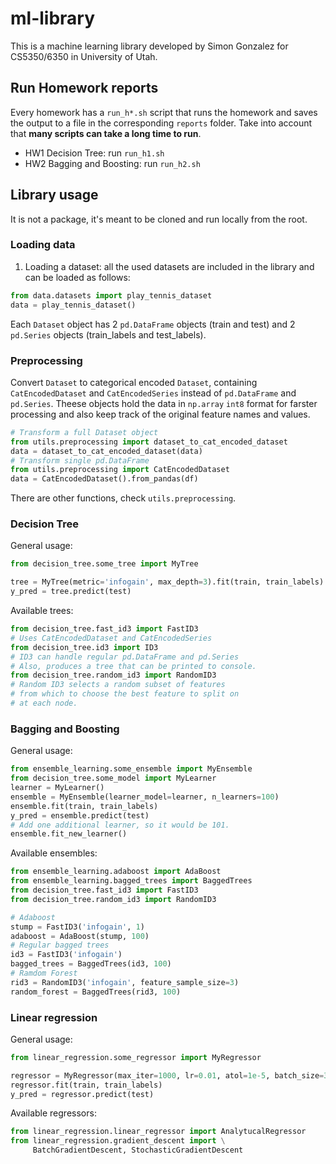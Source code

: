 # ml-library
This is a machine learning library developed by Simon Gonzalez for CS5350/6350 in University of Utah.

## Run Homework reports

Every homework has a `run_h*.sh` script that runs the homework and saves the output to a file in the corresponding `reports` folder. Take into account that **many scripts can take a long time to run**.

- HW1 Decision Tree: run `run_h1.sh`
- HW2 Bagging and Boosting: run `run_h2.sh`

## Library usage

It is not a package, it's meant to be cloned and run locally from the root.

### Loading data

1. Loading a dataset: all the used datasets are included in the library and can be loaded as follows:
```python
from data.datasets import play_tennis_dataset
data = play_tennis_dataset()
```
Each `Dataset` object has 2 `pd.DataFrame` objects (train and test) and 2 `pd.Series` objects (train_labels and test_labels).

### Preprocessing

Convert `Dataset` to categorical encoded `Dataset`, containing `CatEncodedDataset` and `CatEncodedSeries` instead of `pd.DataFrame` and `pd.Series`. Theese objects hold the data in `np.array` `int8` format for farster processing and also keep track of the original feature names and values.

```python
# Transform a full Dataset object
from utils.preprocessing import dataset_to_cat_encoded_dataset
data = dataset_to_cat_encoded_dataset(data)
# Transform single pd.DataFrame
from utils.preprocessing import CatEncodedDataset
data = CatEncodedDataset().from_pandas(df)
```
There are other functions, check `utils.preprocessing`.
### Decision Tree

General usage:

```python
from decision_tree.some_tree import MyTree

tree = MyTree(metric='infogain', max_depth=3).fit(train, train_labels)
y_pred = tree.predict(test)
```

Available trees:

```python
from decision_tree.fast_id3 import FastID3
# Uses CatEncodedDataset and CatEncodedSeries
from decision_tree.id3 import ID3
# ID3 can handle regular pd.DataFrame and pd.Series
# Also, produces a tree that can be printed to console.
from decision_tree.random_id3 import RandomID3
# Random ID3 selects a random subset of features
# from which to choose the best feature to split on
# at each node.
```

### Bagging and Boosting

General usage:

```python
from ensemble_learning.some_ensemble import MyEnsemble
from decision_tree.some_model import MyLearner
learner = MyLearner()
ensemble = MyEnsemble(learner_model=learner, n_learners=100)
ensemble.fit(train, train_labels)
y_pred = ensemble.predict(test)
# Add one additional learner, so it would be 101.
ensemble.fit_new_learner()
```
Available ensembles:
```python
from ensemble_learning.adaboost import AdaBoost
from ensemble_learning.bagged_trees import BaggedTrees
from decision_tree.fast_id3 import FastID3
from decision_tree.random_id3 import RandomID3

# Adaboost
stump = FastID3('infogain', 1)
adaboost = AdaBoost(stump, 100)
# Regular bagged trees
id3 = FastID3('infogain')
bagged_trees = BaggedTrees(id3, 100)
# Ramdom Forest
rid3 = RandomID3('infogain', feature_sample_size=3)
random_forest = BaggedTrees(rid3, 100)
```

### Linear regression

General usage:

```python
from linear_regression.some_regressor import MyRegressor

regressor = MyRegressor(max_iter=1000, lr=0.01, atol=1e-5, batch_size=32)
regressor.fit(train, train_labels)
y_pred = regressor.predict(test)
```

Available regressors:

```python
from linear_regression.linear_regressor import AnalytucalRegressor
from linear_regression.gradient_descent import \
     BatchGradientDescent, StochasticGradientDescent
```
